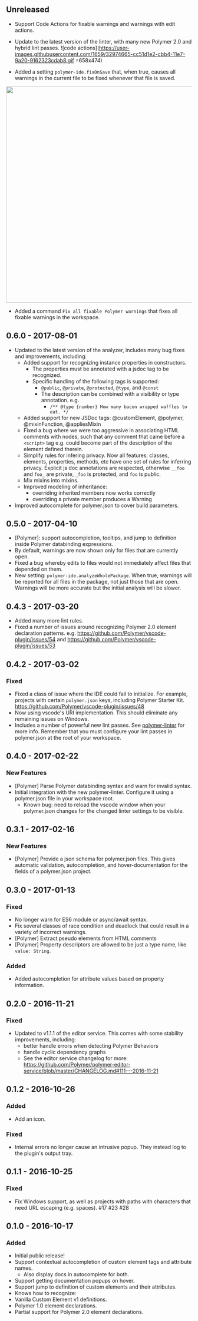 <!--
  PRs should document any user-visible changes in the Unreleased section.
  Uncomment out the header as necessary.
-->

## Unreleased
- Support Code Actions for fixable warnings and warnings with edit actions.
- Update to the latest version of the linter, with many new Polymer 2.0 and hybrid lint passes.
![code actions](https://user-images.githubusercontent.com/1659/32974665-cc51d1e2-cbb4-11e7-9a20-9162323cdab8.gif =658x474)

- Added a setting `polymer-ide.fixOnSave` that, when true, causes all warnings in the current file to be fixed whenever that file is saved.
<img src="https://user-images.githubusercontent.com/1659/32983803-946aabaa-cc4f-11e7-90ca-a63e8c437037.gif" width="821" height="588">

- Added a command `Fix all fixable Polymer warnings` that fixes all fixable warnings in the workspace.

## 0.6.0 - 2017-08-01

* Updated to the latest version of the analyzer, includes many bug fixes and improvements, including:
  * Added support for recognizing instance properties in constructors.
    * The properties must be annotated with a jsdoc tag to be recognized.
    * Specific handling of the following tags is supported:
      * `@public`, `@private`, `@protected`, `@type`, and `@const`
      * The description can be combined with a visibility or type annotation. e.g.
        * `/** @type {number} How many bacon wrapped waffles to eat. */`
  * Added support for new JSDoc tags: @customElement, @polymer, @mixinFunction, @appliesMixin
  * Fixed a bug where we were too aggressive in associating HTML comments with
    nodes, such that any comment that came before a `<script>` tag e.g. could
    become part of the description of the element defined therein.
  * Simplify rules for infering privacy. Now all features: classes, elements, properties, methods, etc have one set of rules for inferring privacy. Explicit js doc annotations are respected, otherwise `__foo` and `foo_` are private, `_foo` is protected, and `foo` is public.
  * Mix mixins into mixins.
  * Improved modeling of inheritance:
    * overriding inherited members now works correctly
    * overriding a private member produces a Warning
* Improved autocomplete for polymer.json to cover build parameters.

## 0.5.0 - 2017-04-10

* [Polymer]: support autocompletion, tooltips, and jump to definition inside Polymer databinding expressions.
* By default, warnings are now shown only for files that are currently open.
* Fixed a bug whereby edits to files would not immediately affect files that depended on them.
* New setting: `polymer-ide.analyzeWholePackage`. When true, warnings will be reported for all files in the package, not just those that are open. Warnings will be more accurate but the initial analysis will be slower.

## 0.4.3 - 2017-03-20

* Added many more lint rules.
* Fixed a number of issues around recognizing Polymer 2.0 element declaration patterns. e.g. https://github.com/Polymer/vscode-plugin/issues/54 and https://github.com/Polymer/vscode-plugin/issues/53

## 0.4.2 - 2017-03-02

### Fixed

* Fixed a class of issue where the IDE could fail to initialize. For example, projects with certain `polymer.json` keys, including Polymer Starter Kit. https://github.com/Polymer/vscode-plugin/issues/48
* Now using vscode's URI implementation. This should eliminate any remaining issues on Windows.
* Includes a number of powerful new lint passes. See [polymer-linter](https://github.com/Polymer/polymer-linter/blob/master/CHANGELOG.md#015---2017-03-03) for more info. Remember that you must configure your lint passes in polymer.json at the root of your workspace.


## 0.4.0 - 2017-02-22

### New Features

* [Polymer] Parse Polymer databinding syntax and warn for invalid syntax.
* Initial integration with the new polymer-linter. Configure it using a polymer.json file in your workspace root.
  * Known bug: need to reload the vscode window when your polymer.json changes for the changed linter settings to be visible.

## 0.3.1 - 2017-02-16

### New Features

* [Polymer] Provide a json schema for polymer.json files. This gives automatic validation, autocompletion, and hover-documentation for the fields of a polymer.json project.

## 0.3.0 - 2017-01-13

### Fixed

* No longer warn for ES6 module or async/await syntax.
* Fix several classes of race condition and deadlock that could result in a variety of incorrect warnings.
* [Polymer] Extract pseudo elements from HTML comments
* [Polymer] Property descriptors are allowed to be just a type name, like `value: String`.

### Added

* Added autocompletion for attribute values based on property information.


## 0.2.0 - 2016-11-21

### Fixed

* Updated to v1.1.1 of the editor service. This comes with some stability improvements, including:
  * better handle errors when detecting Polymer Behaviors
  * handle cyclic dependency graphs
  * See the editor service changelog for more: https://github.com/Polymer/polymer-editor-service/blob/master/CHANGELOG.md#111---2016-11-21

## 0.1.2 - 2016-10-26

### Added
* Add an icon.

### Fixed
* Internal errors no longer cause an intrusive popup. They instead log to the plugin's output tray.

## 0.1.1 - 2016-10-25

### Fixed
* Fix Windows support, as well as projects with paths with characters that need URL escaping (e.g. spaces). #17 #23 #28

## 0.1.0 - 2016-10-17

### Added
* Initial public release!
* Support contextual autocompletion of custom element tags and attribute names.
  * Also display docs in autocomplete for both.
* Support getting documentation popups on hover.
* Support jump to definition of custom elements and their attributes.
* Knows how to recognize:
 * Vanilla Custom Element v1 definitions.
 * Polymer 1.0 element declarations.
 * Partial support for Polymer 2.0 element declarations.
